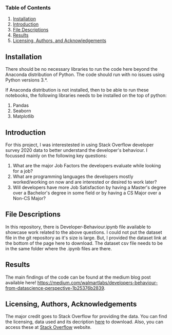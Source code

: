 
### Table of Contents

1. [Installation](#installation)
2. [Introduction](#motivation)
3. [File Descriptions](#files)
4. [Results](#results)
5. [Licensing, Authors, and Acknowledgements](#licensing)

## Installation <a name="installation"></a>

There should be no necessary libraries to run the code here beyond the Anaconda distribution of Python.  The code should run with no issues using Python versions 3.*.

If Anaconda distribution is not installed, then to be able to run these notebooks, the following libraries needs to be installed on the top of python:
1. Pandas
2. Seaborn
3. Matplotlib


## Introduction <a name="motivation"></a>

For this project, I was interestested in using Stack Overflow developer survey 2020 data to better understand the developer's behaviour. I focussed mainly on the following key questions:

1. What are the major Job Factors the developers evaluate while looking for a job?
2. What are programming languages the developers mostly worked/working on now and are interested or desired to work later?
3. Will developers have more Job Satisfaction by having a Master's degree over a Bachelor's degree in some field or by having a CS Major over a Non-CS Major?


## File Descriptions <a name="files"></a>

In this repository, there is  Developer-Behaviour.ipynb file available to showcase work related to the above questions. I could not put the dataset file in the git repository as it's size is large. But, I provided the dataset link at the bottom of the page here to download. The dataset csv file needs to be in the same folder where the .ipynb files are there.
 

## Results<a name="results"></a>

The main findings of the code can be found at the medium blog post available here! https://medium.com/walmartlabs/developers-behaviour-from-datascience-perspective-1b25376b2839.

## Licensing, Authors, Acknowledgements<a name="licensing"></a>

The major credit goes to Stack Overflow for providing the data. You can find the licensing, data used and its decription [here](https://drive.google.com/file/d/1dfGerWeWkcyQ9GX9x20rdSGj7WtEpzBB/view) to download. Also, you can access these at [Stack Overflow](https://insights.stackoverflow.com/survey) website.

